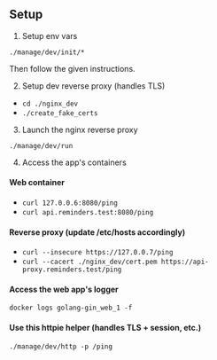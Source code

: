 ## Setup

1. Setup env vars

`./manage/dev/init/*`

Then follow the given instructions.

2. Setup dev reverse proxy (handles TLS)

- `cd ./nginx_dev`
- `./create_fake_certs`

3. Launch the nginx reverse proxy

`./manage/dev/run`

4. Access the app's containers

#### Web container

- `curl 127.0.0.6:8080/ping`
- `curl api.reminders.test:8080/ping`

#### Reverse proxy (update /etc/hosts accordingly)

- `curl --insecure https://127.0.0.7/ping`
- `curl --cacert ./nginx_dev/cert.pem https://api-proxy.reminders.test/ping`

#### Access the web app's logger

`docker logs golang-gin_web_1 -f`

#### Use this httpie helper (handles TLS + session, etc.)

`./manage/dev/http -p /ping`
